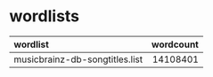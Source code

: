# wordlists

| wordlist | wordcount |
| :------- | ----: |
| musicbrainz-db-songtitles.list | 14108401 |
